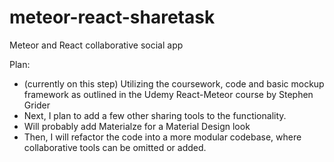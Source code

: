 # meteor-react-sharetask
Meteor and React collaborative social app

Plan:
* (currently on this step) Utilizing the coursework, code and basic mockup framework as outlined in the Udemy React-Meteor course by Stephen Grider
* Next, I plan to add a few other sharing tools to the functionality.
* Will probably add Materialze for a Material Design look
* Then, I will refactor the code into a more modular codebase, where collaborative tools can be omitted or added.

